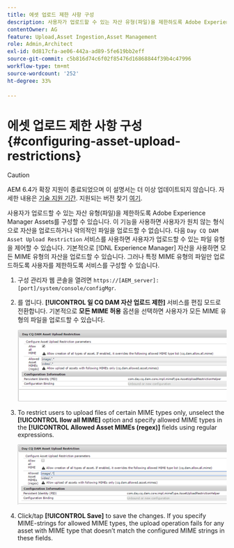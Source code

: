 ```yaml
---
title: 에셋 업로드 제한 사항 구성
description: 사용자가 업로드할 수 있는 자산 유형(파일)을 제한하도록 Adobe Experience Manager Assets를 구성하는 방법을 알아봅니다.
contentOwner: AG
feature: Upload,Asset Ingestion,Asset Management
role: Admin,Architect
exl-id: 0d817cfa-ae06-442a-ad89-5fe619bb2eff
source-git-commit: c5b816d74c6f02f85476d16868844f39b4c47996
workflow-type: tm+mt
source-wordcount: '252'
ht-degree: 33%

---
```


# 에셋 업로드 제한 사항 구성 {#configuring-asset-upload-restrictions}

>[!CAUTION]
>
>AEM 6.4가 확장 지원이 종료되었으며 이 설명서는 더 이상 업데이트되지 않습니다. 자세한 내용은 [기술 지원 기간](https://helpx.adobe.com/kr/support/programs/eol-matrix.html). 지원되는 버전 찾기 [여기](https://experienceleague.adobe.com/docs/).

사용자가 업로드할 수 있는 자산 유형(파일)을 제한하도록 Adobe Experience Manager Assets를 구성할 수 있습니다. 이 기능을 사용하면 사용자가 원치 않는 형식으로 자산을 업로드하거나 악의적인 파일을 업로드할 수 없습니다. 다음 `Day CQ DAM Asset Upload Restriction` 서비스를 사용하면 사용자가 업로드할 수 있는 파일 유형을 제어할 수 있습니다. 기본적으로 [!DNL Experience Manager] 자산을 사용하면 모든 MIME 유형의 자산을 업로드할 수 있습니다. 그러나 특정 MIME 유형의 파일만 업로드하도록 사용자를 제한하도록 서비스를 구성할 수 있습니다.

1. 구성 관리자 웹 콘솔을 열려면 `https://[AEM_server]:[port]/system/console/configMgr`.
1. 를 엽니다. **[!UICONTROL 일 CQ DAM 자산 업로드 제한]** 서비스를 편집 모드로 전환합니다. 기본적으로 **모든 MIME 허용** 옵션을 선택하면 사용자가 모든 MIME 유형의 파일을 업로드할 수 있습니다.

   ![chlimage_1-378](assets/chlimage_1-378.png)

1. To restrict users to upload files of certain MIME types only, unselect the **[!UICONTROL llow all MIME]** option and specify allowed MIME types in the **[!UICONTROL Allowed Asset MIMEs (regex)]** fields using regular expressions.

   ![chlimage_1-379](assets/chlimage_1-379.png)

1. Click/tap **[!UICONTROL Save]** to save the changes. If you specify MIME-strings for allowed MIME types, the upload operation fails for any asset with MIME type that doesn’t match the configured MIME strings in these fields.
